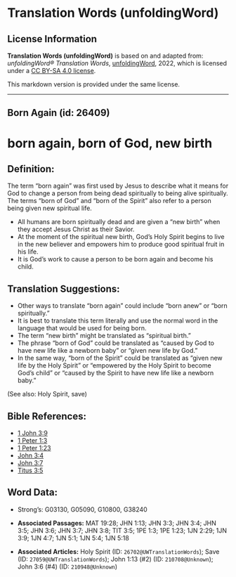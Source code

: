 # Translation Words (unfoldingWord)

## License Information

**Translation Words (unfoldingWord)** is based on and adapted from: _unfoldingWord® Translation Words_, [unfoldingWord](https://unfoldingword.org/utw), 2022, which is licensed under a [CC BY-SA 4.0 license](https://creativecommons.org/licenses/by-sa/4.0/legalcode.en).

This markdown version is provided under the same license.



--------------------------------

## Born Again (id: 26409)

born again, born of God, new birth
==================================

Definition:
-----------

The term “born again” was first used by Jesus to describe what it means for God to change a person from being dead spiritually to being alive spiritually. The terms “born of God” and “born of the Spirit” also refer to a person being given new spiritual life.

* All humans are born spiritually dead and are given a “new birth” when they accept Jesus Christ as their Savior.
* At the moment of the spiritual new birth, God’s Holy Spirit begins to live in the new believer and empowers him to produce good spiritual fruit in his life.
* It is God’s work to cause a person to be born again and become his child.

Translation Suggestions:
------------------------

* Other ways to translate “born again” could include “born anew” or “born spiritually.”
* It is best to translate this term literally and use the normal word in the language that would be used for being born.
* The term “new birth” might be translated as “spiritual birth.”
* The phrase “born of God” could be translated as “caused by God to have new life like a newborn baby” or “given new life by God.”
* In the same way, “born of the Spirit” could be translated as “given new life by the Holy Spirit” or “empowered by the Holy Spirit to become God’s child” or “caused by the Spirit to have new life like a newborn baby.”

(See also: Holy Spirit, save)

Bible References:
-----------------

* [1 John 3:9](https://ref.ly/1John3:9)
* [1 Peter 1:3](https://ref.ly/1Pet1:3)
* [1 Peter 1:23](https://ref.ly/1Pet1:23)
* [John 3:4](https://ref.ly/John3:4)
* [John 3:7](https://ref.ly/John3:7)
* [Titus 3:5](https://ref.ly/Titus3:5)

Word Data:
----------

* Strong’s: G03130, G05090, G10800, G38240

* **Associated Passages:** MAT 19:28; JHN 1:13; JHN 3:3; JHN 3:4; JHN 3:5; JHN 3:6; JHN 3:7; JHN 3:8; TIT 3:5; 1PE 1:3; 1PE 1:23; 1JN 2:29; 1JN 3:9; 1JN 4:7; 1JN 5:1; 1JN 5:4; 1JN 5:18
* **Associated Articles:** Holy Spirit (ID: `26702@UWTranslationWords`); Save (ID: `27059@UWTranslationWords`); John 1:13 (#2) (ID: `210708@Unknown`); John 3:6 (#4) (ID: `210948@Unknown`)

